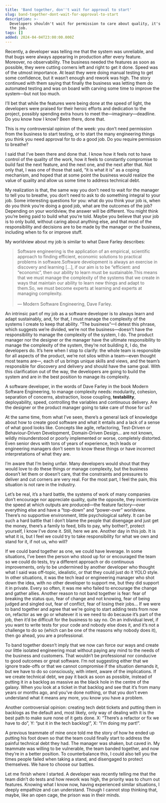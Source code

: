 ```yaml
---
title: 'Band together, don''t wait for approval to start'
slug: band-together-dont-wait-for-approval-to-start
description: >-
  Developers shouldn't wait for permission to care about quality, it's part of
  the job.
tags: []
added: 2024-04-04T23:00:00.000Z
---
```


Recently, a developer was telling me that the system was unreliable, and that bugs were always appearing in production after every feature. Moreover, no observability. The business needed the features as soon as possible, they were cutting corners left and right to get it done. Speed was of the utmost importance. At least they were doing manual testing to get some confidence, but it wasn’t enough and rework was high. The story continued with them saying that finally the business was letting them do automated testing and was on board with carving some time to improve the system—but not too much.

I’ll bet that while the features were being done at the speed of light, the developers were praised for their heroic efforts and dedication to the project, possibly spending extra hours to meet the—imaginary—deadline. Do you know how I know? Been there, done that.

This is my controversial opinion of the week: you don’t need permission from the business to start testing, or to start the many engineering things you think you need approval for to do a good job. Do you require permission to breathe?

I said that I’ve been there and done that. I know how it feels not to have control of the quality of the work, how it feels to constantly compromise to build fast the next feature, and the next one, and the next after that. Not only that, I was one of those that said, “it is what it is” as a coping mechanism, and hoped that at some point the business would realize the value of quality and allow us some time to address technical debt.

My realization is that, the same way you don’t need to wait for the manager to tell you to breathe, you don’t need to ask to do something integral to your job. Some interesting questions for you: what do you think your job is, when do you think you’re doing a good job, what are the outcomes of the job? Depending on your worldview, the answer will be different. You might think you’re being paid to build what you’re told. Maybe you believe that your job is to only build, without caring about anything else, and that most of the responsibility and decisions are to be made by the manager or the business, including when to fix or improve stuff.

My worldview about my job is similar to what Dave Farley describes:

> Software engineering is the application of an empirical, scientific approach to finding efficient, economic solutions to practical problems in software.Software development is always an exercise in discovery and learning \[…], if our aim is to be “efficient: and “economic”, then our ability to learn must be sustainable.This means that we must manage the complexity of the systems that we create in ways that maintain our ability to learn new things and adapt to them.So, we must become experts at learning and experts at managing complexity.\
> \
> — Modern Software Engineering, Dave Farley.

An intrinsic part of my job as a software developer is to always learn and adapt sustainably, and, for that, I must manage the complexity of the systems I create to keep that ability. “The business”—I detest this phrase, which suggests we’re divided, we’re not the business—doesn’t have the responsibility to manage the complexity of the system, I do. The product manager nor the designer or the manager have the ultimate responsibility to manage the complexity of the system, they’re not building it, I do, the developers do. It’s here when I stop to clarify: the whole team is responsible for all aspects of the product, we’re not silos within a team—even thought most teams are—, each of us brings unique skills and views, and the team’s responsible for discovery and delivery and should have the same goal. With this clarification out of the way, the developers are going to build the system and are in the best position to manage its complexity.

A software developer, in the words of Dave Farley in the book Modern Software Engineering, to manage complexity needs: modularity, cohesion, separation of concerns, abstraction, loose coupling, **testability**, deployability, speed, controlling the variables and continuous delivery. Are the designer or the product manager going to take care of those for us?

At the same time, from what I’ve seen, there’s a general lack of knowledge about how to create good software and what it entails and a lack of a sense of what good looks like. Concepts like agile, refactoring, Test-Driven or Behaviour-Driven Development, Domain-Driven Design… are not known, wildly misunderstood or poorly implemented or worse, completely distorted. Even senior devs with tons of years of experience, tech leads or engineering managers don’t seem to know these things or have incorrect interpretations of what they are.

I’m aware that I’m being unfair. Many developers would shout that they would love to do these things or manage complexity, but the business doesn’t let them or doesn’t care, that the constraints and pressures to deliver and cut corners are very real. For the most part, I feel the pain, this situation is not rare in the industry.

Let’s be real, it’s a hard battle, the systems of work of many companies don’t encourage nor appreciate quality, quite the opposite, they incentivize the speed at which outputs are produced—the feature factory—over everything else and have a “top-down” and “power-over” worldview. There’s no supportive environment, little psychological safety. It can be such a hard battle that I don’t blame the people that disengage and just get the money, there’s a family to feed, bills to pay, why bother?, protect yourself, I know I’ve done it. Still, here we are. Another day in this job. It is what it is, but I feel we could try to take responsibility for what we own and stand for it, if not us, who will?

If we could band together as one, we could have leverage. In some situations, I’ve been the person who stood up for or encouraged the team so we could do tests, try a different approach or do continuous improvements, only to be undermined by another developer who thought what I said was off-topic, idealistic, or that they could just do it YOLO style. In other situations, it was the tech lead or engineering manager who shot down the idea, with no other developer to support me, but they did support it in private. Every so often, it was me who failed to encourage the change and gather allies. Another reason to not band together is fear: fear of breaking the status quo, fear of change and not knowing, fear of being judged and singled out, fear of conflict, fear of losing their jobs… If we were to band together and agree that we're going to start adding tests from now on, refactor as we go or whatever it is we need to do because it’s part of the job, then it’d be difficult for the business to say no. On an individual level, if you want to write tests for your code and nobody else does it, and it’s not a challenge to do so (which can be one of the reasons why nobody does it), then go ahead, you are a professional.

To band together doesn’t imply that we now can force our ways and create our little isolated engineering moat without paying any mind to the needs of the business and customers. That wouldn’t be professional nor conducive to good outcomes or great software. I’m not suggesting either that we ignore trade-offs or that we cannot compromise if the situation demands it, but we have to do so consciously, with intent, aware of the implications. If we create technical debt, we pay it back as soon as possible, instead of putting it in a backlog as massive as the black hole in the centre of the galaxy. When you look at a ticket in that backlog and see that it’s from many years or months ago, and you’ve done nothing, or that you don’t even understand what it means any more, you know you have a problem.

Another controversial opinion: creating tech debt tickets and putting them in backlogs as the default and, most likely, only way of dealing with it is the best path to make sure none of it gets done. X: “There’s a refactor or fix we have to do”, Y: “put it in the tech backlog!”, X: “I’m doing my part!”.

A previous teammate of mine once told me the story of how he ended up putting his foot down so that the team could finally start to address the painful technical debt they had. The manager was shaken, but caved in. My teammate was willing to be vulnerable, the team banded together, and now they’re in a better position. To counterbalance this, I could also tell you the times people failed when taking a stand, and disengaged to protect themselves. We have to choose our battles.

Let me finish where I started. A developer was recently telling me that the team didn’t do tests and how rework was high, the priority was to churn out features. Knowing what I know now, having experienced similar situations, I deeply empathize and can understand. Though I cannot stop thinking that, maybe, like an open cage, the prison was in their minds.
